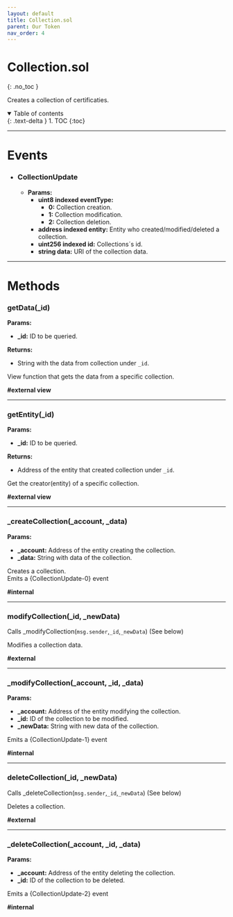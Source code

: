```yaml
---
layout: default
title: Collection.sol
parent: Our Token
nav_order: 4
---
```


# Collection.sol
{: .no_toc }

Creates a collection of certificaties.

<details open markdown="block">
  <summary>
    Table of contents
  </summary>
  {: .text-delta }
1. TOC
{:toc}
</details>

---

# __Events__

* ### CollectionUpdate
    * __Params:__
        * __uint8 indexed eventType:__
            - __0:__ Collection creation.
            - __1:__ Collection modification.
            - __2:__ Collection deletion.
        * __address indexed entity:__ Entity who created/modified/deleted a collection.
        * __uint256 indexed id:__ Collections´s id.
        * __string data:__ URI of the collection data.

---

# Methods

### getData(_id)

__Params:__
* __\_id:__ ID to be queried.

__Returns:__
*  String with the data from collection under `_id`.

View function that gets the data from a specific collection.

__#external view__

---

### getEntity(_id)

__Params:__
* __\_id:__ ID to be queried.

__Returns:__
*  Address of the entity that created collection under `_id`.

Get the creator(entity) of a specific collection.

__#external view__

---

### _createCollection(_account, _data)

__Params:__
* __\_account:__ Address of the entity creating the collection.
* __\_data:__ String with data of the collection.


Creates a collection.  
Emits a {CollectionUpdate-0} event

__#internal__

---

### modifyCollection(_id, _newData)

Calls _modifyCollection(`msg.sender`,`_id`,`_newData`) (See below)

Modifies a collection data.

__#external__

---

### _modifyCollection(_account, _id, _data)

__Params:__
* __\_account:__ Address of the entity modifying the collection.
* __\_id:__ ID of the collection to be modified.
* __\_newData:__ String with new data of the collection.

Emits a {CollectionUpdate-1} event

__#internal__

---

### deleteCollection(_id, _newData)

Calls _deleteCollection(`msg.sender`,`_id`,`_newData`) (See below)

Deletes a collection.

__#external__

---

### _deleteCollection(_account, _id, _data)

__Params:__
* __\_account:__ Address of the entity deleting the collection.
* __\_id:__ ID of the collection to be deleted.

Emits a {CollectionUpdate-2} event

__#internal__
